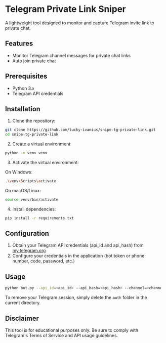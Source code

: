 # Telegram Private Link Sniper

A lightweight tool designed to monitor and capture Telegram invite link to private chat.

## Features

- Monitor Telegram channel messages for private chat links
- Auto join private chat

## Prerequisites

- Python 3.x
- Telegram API credentials

## Installation

1. Clone the repository:

```bash
git clone https://github.com/lucky-ivanius/snipe-tg-private-link.git
cd snipe-tg-private-link
```

2. Create a virtual environment:

```bash
python -m venv venv
```

3. Activate the virtual environment:

On Windows:

```bash
.\venv\Scripts\activate
```

On macOS/Linux:

```bash
source venv/bin/activate
```

4. Install dependencies:

```bash
pip install -r requirements.txt
```

## Configuration

1. Obtain your Telegram API credentials (api_id and api_hash) from [my.telegram.org](https://my.telegram.org)
2. Configure your credentials in the application (bot token or phone number, code, password, etc.)

## Usage

```bash
python bot.py --api_id=<api_id> --api_hash=<api_hash> --channel=<channel>
```

To remove your Telegram session, simply delete the `auth` folder in the current directory.

## Disclaimer

This tool is for educational purposes only. Be sure to comply with Telegram's Terms of Service and API usage guidelines.

